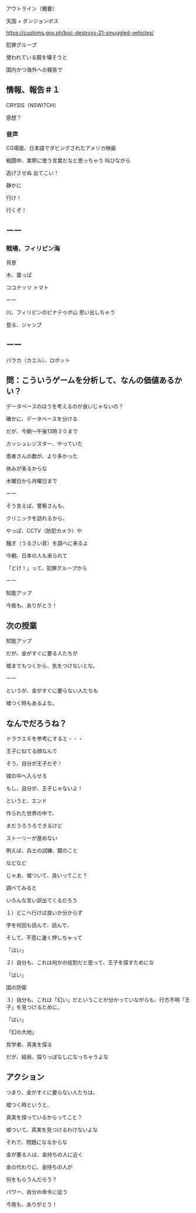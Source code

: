 アウトライン（概要）

天国 + ダンジョンボス

https://customs.gov.ph/boc-destroys-21-smuggled-vehicles/

犯罪グループ

使われている鏡を壊そうと

国内かつ海外への報告で

## 情報、報告＃１

CRYSIS（NSWITCH）

感想？

### 音声

CG場面、日本語でダビングされたアメリカ映画

戦闘中、実際に使う言葉だなと思っちゃう
叫びながら

逃げさせぬ
出てこい！

静かに

行け！

行くぞ！

## ーー

### 戦場、フィリピン海

背景

木、葉っぱ

ココナッツ
トマト

ーー

川、フィリピンのピナテゥボ山
思い出しちゃう

登る、ジャンプ

## ーー

パラカ（カエル）、ロボット

## 問：こういうゲームを分析して、なんの価値あるかい？

データベースのほうを考えるのが良いじゃないの？

確かに、データベースを分ける

だが、今朝〜午後13時３０まで

カッシュレジスター、やっていた

患者さんの数が、より多かった

休みが来るからな

木曜日から月曜日まで

ーー

そう言えば、警察さんも、

クリニックを訪れるから、

やっぱ、CCTV（防犯カメラ）や

騒ぎ（うるさい音）を調べに来るよ

今朝、日本の人も来られて

「どけ！」って、犯罪グループから

ーー

知能アップ

今夜も、ありがとう！

## 次の授業

知能アップ

だが、金がすぐに要る人たちが

嘘までもつくから、気をつけないとな。

ーー

というが、金がすぐに要らない人たちも

嘘つく時もあるよな。

## なんでだろうね？

ドラクエ６を参考にすると・・・

王子に似てる顔なんで

そう、自分が王子だぞ！

城の中へ入らせろ

もし、自分が、王子じゃないよ！

というと、エンド

作られた世界の中で、

まだうろうろできるけど

ストーリーが進めない

例えば、兵士の試練、鏡のこと

などなど

じゃあ、嘘ついて、良いってこと？

調べてみると

いろんな言い訳出てくるだろう

１）どこへ行けば良いか分からず

字を何回も読んで、読んで、

そして、不意に速く押しちゃって

「はい」

２）自分も、これは何かの役割だと思って、王子を探すためにな

「はい」

国の防衛

３）自分も、これは「幻い」だということが分かっていながらも、行方不明「王子」を見つけるために、

「はい」

「幻の大地」

哲学者、真実を探る

だが、結局、探りっぱなしになっちゃうよな

## アクション

つまり、金がすぐに要らない人たちは、

嘘つく時というと、

真実を探っているからってこと？

嘘ついて、真実を見つけるわけないよな

それで、問題になるからな

金が要る人は、金持ちの人に近く

金の代わりに、金持ちの人が

何をもらうんだろう？

パワー、自分の命令に従う


今夜も、ありがとう！

